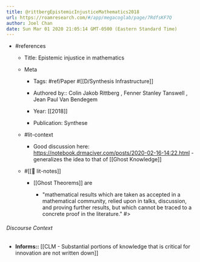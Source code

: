 ```yaml
---
title: @rittbergEpistemicInjusticeMathematics2018
url: https://roamresearch.com/#/app/megacoglab/page/7RdfsKF7Q
author: Joel Chan
date: Sun Mar 01 2020 21:05:14 GMT-0500 (Eastern Standard Time)
---
```


- #references

    - Title: Epistemic injustice in mathematics

    - Meta

        - Tags: #ref/Paper #[[D/Synthesis Infrastructure]]

        - Authored by::  Colin Jakob Rittberg ,  Fenner Stanley Tanswell ,  Jean Paul Van Bendegem

        - Year: [[2018]]

        - Publication: Synthese

    - #lit-context

        - Good discussion here: https://notebook.drmaciver.com/posts/2020-02-16-14:22.html - generalizes the idea to that of [[Ghost Knowledge]]

    - #[[📝 lit-notes]]

        - [[Ghost Theorems]] are

            - "mathematical results which are taken as accepted in a mathematical community, relied upon in talks, discussion, and proving further results, but which cannot be traced to a concrete proof in the literature." #>

###### Discourse Context

- **Informs::** [[CLM - Substantial portions of knowledge that is critical for innovation are not written down]]

